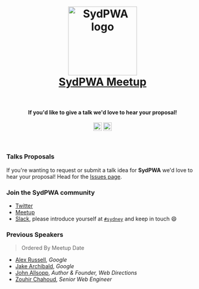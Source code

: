 <h1 align="center">
<a href="https://www.meetup.com/SydPWA/" target="_blank">
    <img src="https://github.com/zouhir/talks/blob/master/media/sydpwa_logo.png?raw=true" alt="SydPWA logo" width="180" />
<br>
SydPWA Meetup
</a>
<br>
<br>
</h1>


<h4 align="center">If you'd like to give a talk we'd love to hear your proposal!</h4>

<p align="center">
    <img src="https://github.com/zouhir/talks/blob/master/media/women_who_code_badge.png?raw=true" alt="Supporting Women Who Code" height="22" />
    <img src="https://github.com/zouhir/talks/blob/master/media/first_time_speaker_badge.png?raw=true" alt="Supporting 1st Time Speakers" height="22" />
</p>
<br>

### Talks Proposals
If you're wanting to request or submit a talk idea for **SydPWA** we'd love to hear your proposal! Head for the [Issues page](https://github.com/SydPWA/talks/issues/new).


### Join the SydPWA community  
* [Twitter](https://twitter.com/sydpwa)
* [Meetup](https://www.meetup.com/Sydney-Progressive-Web-Apps-SydPWA/)
* [Slack](https://now-examples-slackin-lmccajoxrq.now.sh/), please introduce yourself at [`#sydney`](https://pwaworld.slack.com/messages/C5RQ3G6JX) and keep in touch :smile:


### Previous Speakers

> Ordered By Meetup Date

- [Alex Russell](https://twitter.com/slightlylate), _Google_
- [Jake Archibald](https://twitter.com/jaffathecake), _Google_
- [John Allsopp](https://twitter.com/johnallsopp), _Author & Founder, Web Directions_
- [Zouhir Chahoud](https://twitter.com/_zouhir), _Senior Web Engineer_

